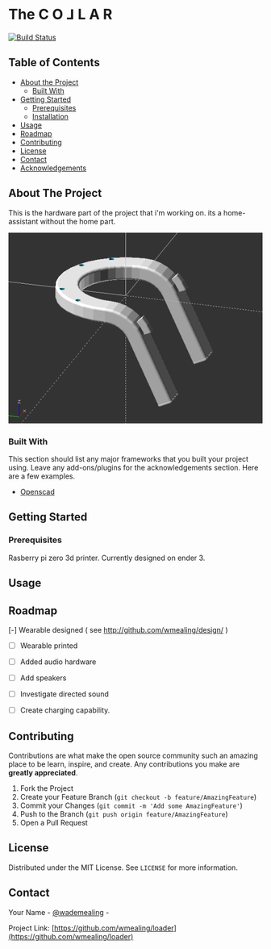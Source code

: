 

<!-- PROJECT LOGO -->
<br />

<h1> The C O ⅃ L A R </h1>

[![Build Status](https://travis-ci.org/wmealing/loader.svg?branch=master)](https://travis-ci.org/wmealing/loader)

<!-- TABLE OF CONTENTS -->
## Table of Contents

* [About the Project](#about-the-project)
  * [Built With](#built-with)
* [Getting Started](#getting-started)
  * [Prerequisites](#prerequisites)
  * [Installation](#installation)
* [Usage](#usage)
* [Roadmap](#roadmap)
* [Contributing](#contributing)
* [License](#license)
* [Contact](#contact)
* [Acknowledgements](#acknowledgements)



<!-- ABOUT THE PROJECT -->
## About The Project

This is the hardware part of the project that i'm working on.  its a home-assistant without the home part.


![alt text](https://github.com/wmealing/design/blob/master/demo.png "Demo screenshot")


### Built With
This section should list any major frameworks that you built your project using. Leave any add-ons/plugins for the acknowledgements section. Here are a few examples.
* [Openscad]( http://openscad.org ) 



<!-- GETTING STARTED -->
## Getting Started


### Prerequisites

Rasberry pi zero
3d printer. Currently designed on ender 3.



## Usage


<!-- ROADMAP -->
## Roadmap

[-] Wearable designed ( see http://github.com/wmealing/design/ )
 
- [ ] Wearable printed
 
 - [ ] Added audio hardware
  
 - [ ] Add speakers

 - [ ] Investigate directed sound

 - [ ] Create charging capability. 

<!-- CONTRIBUTING -->
## Contributing

Contributions are what make the open source community such an amazing place to be learn, inspire, and create. Any contributions you make are **greatly appreciated**.

1. Fork the Project
2. Create your Feature Branch (`git checkout -b feature/AmazingFeature`)
3. Commit your Changes (`git commit -m 'Add some AmazingFeature'`)
4. Push to the Branch (`git push origin feature/AmazingFeature`)
5. Open a Pull Request


<!-- LICENSE -->
## License

Distributed under the MIT License. See `LICENSE` for more information.


<!-- CONTACT -->
## Contact

Your Name - [@wademealing](https://twitter.com/wademealing) -

Project Link: [https://github.com/wmealing/loader](https://github.com/wmealing/loader)




